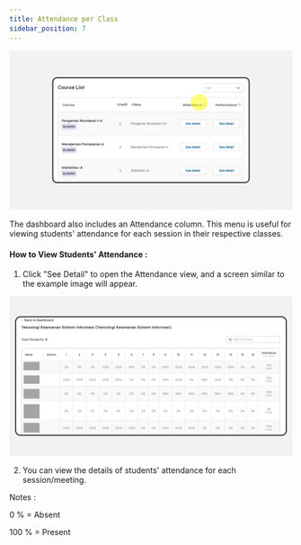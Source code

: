 ```yaml
---
title: Attendance per Class
sidebar_position: 7
---
```

![](/img/degree-lecture-attendance.jpg)

The dashboard also includes an Attendance column. This menu is useful for viewing students' attendance for each session in their respective classes.

#### **How to View Students' Attendance :**

1. Click "See Detail" to open the Attendance view, and a screen similar to the example image will appear.

![](/img/degree-lecture-attendance-2.jpg)

2. You can view the details of students' attendance for each session/meeting.

Notes : 

0 % = Absent

100 % = Present
